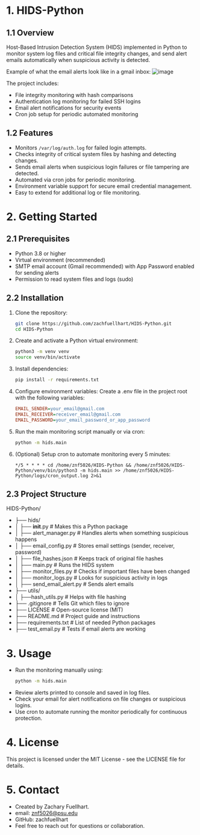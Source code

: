 # 1. HIDS-Python

## 1.1 Overview
Host-Based Intrusion Detection System (HIDS) implemented in Python to monitor system log files and critical file integrity changes, and send alert emails automatically when suspicious activity is detected.

Example of what the email alerts look like in a gmail inbox:
![image](https://github.com/user-attachments/assets/272443e1-79f1-45ed-95f6-8f8ff4f6ec0b)

The project includes:
- File integrity monitoring with hash comparisons
- Authentication log monitoring for failed SSH logins
- Email alert notifications for security events
- Cron job setup for periodic automated monitoring

## 1.2 Features

- Monitors `/var/log/auth.log` for failed login attempts.
- Checks integrity of critical system files by hashing and detecting changes.
- Sends email alerts when suspicious login failures or file tampering are detected.
- Automated via cron jobs for periodic monitoring.
- Environment variable support for secure email credential management.
- Easy to extend for additional log or file monitoring.

# 2. Getting Started

## 2.1 Prerequisites 
- Python 3.8 or higher
- Virtual environment (recommended)
- SMTP email account (Gmail recommended) with App Password enabled for sending alerts
- Permission to read system files and logs (sudo)

## 2.2 Installation

1. Clone the repository:
   ```bash
   git clone https://github.com/zachfuellhart/HIDS-Python.git
   cd HIDS-Python

2. Create and activate a Python virtual environment:
   ```bash
   python3 -m venv venv
   source venv/bin/activate

3. Install dependencies:
   ```bash
   pip install -r requirements.txt

4. Configure environment variables:
   Create a .env file in the project root with the following variables:
   ```ini
   EMAIL_SENDER=your_email@gmail.com
   EMAIL_RECEIVER=receiver_email@gmail.com
   EMAIL_PASSWORD=your_email_password_or_app_password

5. Run the main monitoring script manually or via cron:
   ```bash
   python -m hids.main

6. (Optional) Setup cron to automate monitoring every 5 minutes:
   ```cron
   */5 * * * * cd /home/znf5026/HIDS-Python && /home/znf5026/HIDS-Python/venv/bin/python3 -m hids.main >> /home/znf5026/HIDS-Python/logs/cron_output.log 2>&1

## 2.3 Project Structure
HIDS-Python/
- ├── hids/
- │   ├── __init__.py              # Makes this a Python package
- │   ├── alert_manager.py         # Handles alerts when something suspicious happens
- │   ├── email_config.py          # Stores email settings (sender, receiver, password)
- │   ├── file_hashes.json         # Keeps track of original file hashes
- │   ├── main.py                  # Runs the HIDS system
- │   ├── monitor_files.py         # Checks if important files have been changed
- │   ├── monitor_logs.py          # Looks for suspicious activity in logs
- │   ├── send_email_alert.py      # Sends alert emails
- ├── utils/
- │   ├──hash_utils.py             # Helps with file hashing
- ├── .gitignore                   # Tells Git which files to ignore
- ├── LICENSE                      # Open-source license (MIT)
- ├── README.md                    # Project guide and instructions
- ├── requirements.txt             # List of needed Python packages
- ├── test_email.py                # Tests if email alerts are working

# 3. Usage
- Run the monitoring manually using:
   ```bash
   python -m hids.main
- Review alerts printed to console and saved in log files.
- Check your email for alert notifications on file changes or suspicious logins.
- Use cron to automate running the monitor periodically for continuous protection.

# 4. License
This project is licensed under the MIT License - see the LICENSE file for details.

# 5. Contact
- Created by Zachary Fuellhart.
- email: znf5026@psu.edu
- GitHub: zachfuellhart
- Feel free to reach out for questions or collaboration.



   
